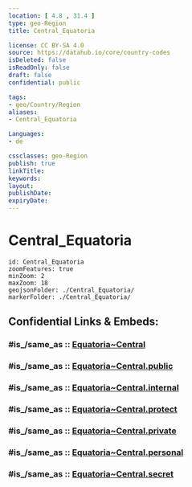 ```yaml
---
location: [ 4.8 , 31.4 ] 
type: geo-Region
title: Central_Equatoria

license: CC BY-SA 4.0
source: https://datahub.io/core/country-codes
isDeleted: false
isReadOnly: false
draft: false
confidential: public

tags:
- geo/Country/Region
aliases:
- Central_Equatoria

Languages:
- de

cssclasses: geo-Region
publish: true
linkTitle: 
keywords: 
layout: 
publishDate: 
expiryDate: 
---
```


# Central_Equatoria

```leaflet
id: Central_Equatoria
zoomFeatures: true 
minZoom: 2 
maxZoom: 18
geojsonFolder: ./Central_Equatoria/
markerFolder: ./Central_Equatoria/
```


## Confidential Links & Embeds: 

### #is_/same_as :: [Equatoria~Central](/_Standards/Earth/Continent/Africa/Africa~East/Sudan~South/States~Sudan~South/Equatoria~Central.md) 

### #is_/same_as :: [Equatoria~Central.public](/_public/Earth/Continent/Africa/Africa~East/Sudan~South/States~Sudan~South/Equatoria~Central.public.md) 

### #is_/same_as :: [Equatoria~Central.internal](/_internal/Earth/Continent/Africa/Africa~East/Sudan~South/States~Sudan~South/Equatoria~Central.internal.md) 

### #is_/same_as :: [Equatoria~Central.protect](/_protect/Earth/Continent/Africa/Africa~East/Sudan~South/States~Sudan~South/Equatoria~Central.protect.md) 

### #is_/same_as :: [Equatoria~Central.private](/_private/Earth/Continent/Africa/Africa~East/Sudan~South/States~Sudan~South/Equatoria~Central.private.md) 

### #is_/same_as :: [Equatoria~Central.personal](/_personal/Earth/Continent/Africa/Africa~East/Sudan~South/States~Sudan~South/Equatoria~Central.personal.md) 

### #is_/same_as :: [Equatoria~Central.secret](/_secret/Earth/Continent/Africa/Africa~East/Sudan~South/States~Sudan~South/Equatoria~Central.secret.md)

